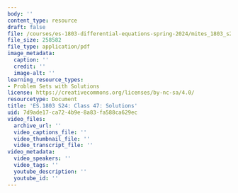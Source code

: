 ```yaml
---
body: ''
content_type: resource
draft: false
file: /courses/es-1803-differential-equations-spring-2024/mites_1803_s24_day47-problems-qa.pdf
file_size: 258582
file_type: application/pdf
image_metadata:
  caption: ''
  credit: ''
  image-alt: ''
learning_resource_types:
- Problem Sets with Solutions
license: https://creativecommons.org/licenses/by-nc-sa/4.0/
resourcetype: Document
title: 'ES.1803 S24: Class 47: Solutions'
uid: 7d9ade17-ca72-4b9e-8a83-fa588ca629ec
video_files:
  archive_url: ''
  video_captions_file: ''
  video_thumbnail_file: ''
  video_transcript_file: ''
video_metadata:
  video_speakers: ''
  video_tags: ''
  youtube_description: ''
  youtube_id: ''
---
```

